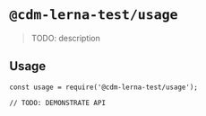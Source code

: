 # `@cdm-lerna-test/usage`

> TODO: description

## Usage

```
const usage = require('@cdm-lerna-test/usage');

// TODO: DEMONSTRATE API
```
